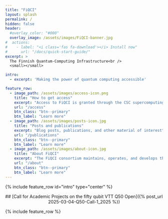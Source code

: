 ```yaml
---
title: "FiQCI"
layout: splash
permalink: /
hidden: false
header:
  #overlay_color: "#000"
  overlay_image: /assets/images/FiQCI-banner.jpg
#  actions:
#    - label: "<i class='fas fa-download'></i> Install now"
#      url: "/docs/quick-start-guide/"
excerpt: >
  The Finnish Quantum-Computing Infrastructure<br />
  <small></small>

intro: 
  - excerpt: 'Making the power of quantum computing accessible'

feature_row:
  - image_path: /assets/images/access-icon.png
    title: "How to get access"
    excerpt: "Access to FiQCI is granted through the CSC supercomputing environment"
    url: "/access"
    btn_class: "btn--primary"
    btn_label: "Learn more"
  - image_path: /assets/images/posts-icon.jpg
    title: "Posts and publications"
    excerpt: "Blog posts, publications, and other material of interest"
    url: "/publications"
    btn_class: "btn--primary"
    btn_label: "Learn more"
  - image_path: /assets/images/about-icon.jpg
    title: "About FiQCI"
    excerpt: "The FiQCI consortium maintains, operates, and develops the infrastructure"
    url: "/about"
    btn_class: "btn--primary"
    btn_label: "Learn more"      
---
```


{% include feature_row id="intro" type="center" %}

<p style="text-align:center;">
## [Call for Academic Projects on the fifty qubit VTT Q50 Open]({% post_url 2025-03-04-Q50-Call-1_2025 %})
</p>

{% include feature_row %}

